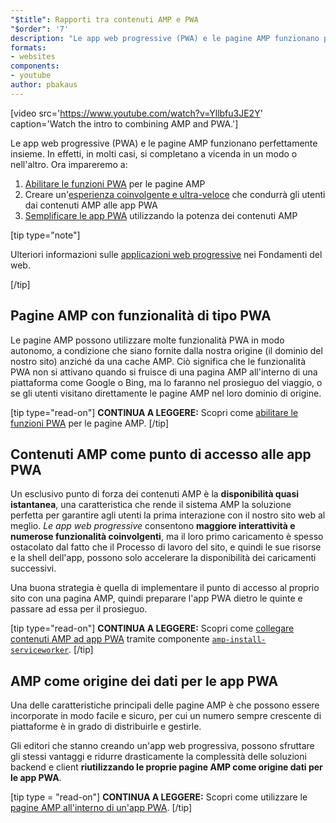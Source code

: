 ```yaml
---
"$title": Rapporti tra contenuti AMP e PWA
"$order": '7'
description: "Le app web progressive (PWA) e le pagine AMP funzionano perfettamente insieme. In effetti, in molti casi, si completano a vicenda in un modo o nell'altro. Ora impareremo a ..."
formats:
- websites
components:
- youtube
author: pbakaus
---
```


[video src='https://www.youtube.com/watch?v=Yllbfu3JE2Y' caption='Watch the intro to combining AMP and PWA.']

Le app web progressive (PWA) e le pagine AMP funzionano perfettamente insieme. In effetti, in molti casi, si completano a vicenda in un modo o nell'altro. Ora impareremo a:

1. [Abilitare le funzioni PWA](../../../documentation/guides-and-tutorials/optimize-measure/amp-as-pwa.md) per le pagine AMP
2. Creare un'[esperienza coinvolgente e ultra-veloce](../../../documentation/guides-and-tutorials/integrate/amp-to-pwa.md) che condurrà gli utenti dai contenuti AMP alle app PWA
3. [Semplificare le app PWA](../../../documentation/guides-and-tutorials/integrate/amp-in-pwa.md) utilizzando la potenza dei contenuti AMP

[tip type="note"]

Ulteriori informazioni sulle [applicazioni web progressive](https://developers.google.com/web/progressive-web-apps/) nei Fondamenti del web.

[/tip]

## Pagine AMP con funzionalità di tipo PWA

Le pagine AMP possono utilizzare molte funzionalità PWA in modo autonomo, a condizione che siano fornite dalla nostra origine (il dominio del nostro sito) anziché da una cache AMP. Ciò significa che le funzionalità PWA non si attivano quando si fruisce di una pagina AMP all'interno di una piattaforma come Google o Bing, ma lo faranno nel prosieguo del viaggio, o se gli utenti visitano direttamente le pagine AMP nel loro dominio di origine.

[tip type="read-on"] **CONTINUA A LEGGERE:** Scopri come [abilitare le funzioni PWA](../../../documentation/guides-and-tutorials/optimize-measure/amp-as-pwa.md) per le pagine AMP. [/tip]

## Contenuti AMP come punto di accesso alle app PWA

Un esclusivo punto di forza dei contenuti AMP è la **disponibilità quasi istantanea**, una caratteristica che rende il sistema AMP la soluzione perfetta per garantire agli utenti la prima interazione con il nostro sito web al meglio. *Le app web progressive* consentono **maggiore interattività e numerose funzionalità coinvolgenti**, ma il loro primo caricamento è spesso ostacolato dal fatto che il Processo di lavoro del sito, e quindi le sue risorse e la shell dell'app, possono solo accelerare la disponibilità dei caricamenti successivi.

Una buona strategia è quella di implementare il punto di accesso al proprio sito con una pagina AMP, quindi preparare l'app PWA dietro le quinte e passare ad essa per il prosieguo.

[tip type="read-on"] **CONTINUA A LEGGERE:** Scopri come [collegare contenuti AMP ad app PWA](../../../documentation/guides-and-tutorials/integrate/amp-to-pwa.md) tramite componente [`amp-install-serviceworker`](../../../documentation/components/reference/amp-install-serviceworker.md). [/tip]

## AMP come origine dei dati per le app PWA

Una delle caratteristiche principali delle pagine AMP è che possono essere incorporate in modo facile e sicuro, per cui un numero sempre crescente di piattaforme è in grado di distribuirle e gestirle.

Gli editori che stanno creando un'app web progressiva, possono sfruttare gli stessi vantaggi e ridurre drasticamente la complessità delle soluzioni backend e client **riutilizzando le proprie pagine AMP come origine dati per le app PWA**.

[tip type = "read-on"] **CONTINUA A LEGGERE:** Scopri come utilizzare le [pagine AMP all'interno di un'app PWA](../../../documentation/guides-and-tutorials/integrate/amp-in-pwa.md). [/tip]

